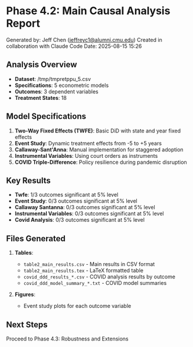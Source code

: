 # Phase 4.2: Main Causal Analysis Report

Generated by: Jeff Chen (jeffreyc1@alumni.cmu.edu)
Created in collaboration with Claude Code
Date: 2025-08-15 15:26

## Analysis Overview

- **Dataset**: /tmp/tmpretppu_5.csv
- **Specifications**: 5 econometric models
- **Outcomes**: 3 dependent variables
- **Treatment States**: 18

## Model Specifications

1. **Two-Way Fixed Effects (TWFE)**: Basic DiD with state and year fixed effects
2. **Event Study**: Dynamic treatment effects from -5 to +5 years
3. **Callaway-Sant'Anna**: Manual implementation for staggered adoption
4. **Instrumental Variables**: Using court orders as instruments
5. **COVID Triple-Difference**: Policy resilience during pandemic disruption

## Key Results

- **Twfe**: 1/3 outcomes significant at 5% level
- **Event Study**: 0/3 outcomes significant at 5% level
- **Callaway Santanna**: 0/3 outcomes significant at 5% level
- **Instrumental Variables**: 0/3 outcomes significant at 5% level
- **Covid Analysis**: 0/3 outcomes significant at 5% level

## Files Generated

1. **Tables**:
   - `table2_main_results.csv` - Main results in CSV format
   - `table2_main_results.tex` - LaTeX formatted table
   - `covid_ddd_results_*.csv` - COVID analysis results by outcome
   - `covid_ddd_model_summary_*.txt` - COVID model summaries

2. **Figures**:
   - Event study plots for each outcome variable

## Next Steps

Proceed to Phase 4.3: Robustness and Extensions
